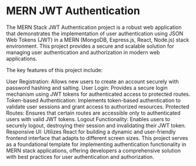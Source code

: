 ﻿# MERN JWT Authentication

 The MERN Stack JWT Authentication project is a robust web application that demonstrates the implementation of user authentication using JSON Web Tokens (JWT) in a MERN (MongoDB, Express.js, React, Node.js) stack environment. This project provides a secure and scalable solution for managing user authentication and authorization in modern web applications.

The key features of this project include:

User Registration: Allows new users to create an account securely with password hashing and salting.
User Login: Provides a secure login mechanism using JWT tokens for authenticated access to protected routes.
Token-based Authentication: Implements token-based authentication to validate user sessions and grant access to authorized resources.
Protected Routes: Ensures that certain routes are accessible only to authenticated users with valid JWT tokens.
Logout Functionality: Enables users to securely logout, destroying their session and invalidating their JWT token.
Responsive UI: Utilizes React for building a dynamic and user-friendly frontend interface that adapts to different screen sizes.
This project serves as a foundational template for implementing authentication functionality in MERN stack applications, offering developers a comprehensive solution with best practices for user authentication and authorization.
